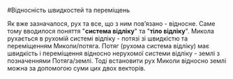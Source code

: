 #Вiдноснiсть швидкостей та перемiщень

Як вже зазначалося, рух та все, що з ним пов’язано - вiдносне. Саме тому вводилося
поняття "**система вiдлiку**" та "**тiло вiдлiку**". Микола рухається в рухомiй системi вiдлiку - потязi зi швидкiстю та перемiщенням <p1>Миколи/потяга</p1>. Потяг (рухома система вiдлiку) має швидкiсть i перемiщення вiдносно нерухомої системи вiдлiку - землi з
позначеннями <p1>Потяга/землi</p1>. Тодi встановити рух Миколи вiдносно землi можна за допомогою суми цих двох векторiв.

